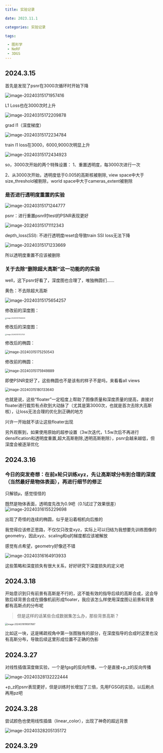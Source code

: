 ```yaml
---
title: 实验记录

date: 2023.11.1

categories: 实验记录

tags:

 - 图形学
 - NeRF
 - 3DGS
---
```


## 2024.3.15

首先是发现了psnr在3000次循环时开始下降

![image-20240315171957416](./assets/image-20240315171957416.png)

L1 Loss也在3000次时上升

![image-20240315172209878](./assets/image-20240315172209878.png)

grad l1（深度梯度）

![image-20240315172234784](./assets/image-20240315172234784.png)

train l1 loss在3000，6000,9000次明显上升

![image-20240315172434923](./assets/image-20240315172434923.png)

so，3000次开始的两个特殊设置：
1、重置透明度，每3000次进行一次

2、从3000次开始，透明度低于0.005的高斯核被剔除, view space中大于size_threshold被剔除，world space中大于cameras_extent被剔除

### 是否进行透明度重置的实验

![image-20240315171244777](./assets/image-20240315171244777.png)

psnr：进行重置psnr时test的PSNR表现更好

![image-20240315171112343](./assets/image-20240315171112343.png)

depth_loss(SSI): 不进行透明度reset会导致train SSI loss无法下降

![image-20240315171233669](./assets/image-20240315171233669.png)

所以透明度重置不应该被删除

### 关于去除“删除超大高斯”这一功能的的实验

well，这下psnr好看了，深度图也合理了，唯独椭圆们……

黄色：不去除超大高斯

![image-20240315175654257](./assets/image-20240315175654257.png)

修改前的深度图：

<img src="./assets/image-20240315175846025.png" alt="image-20240315175846025" style="zoom: 33%;" />

修改后的深度图：

<img src="./assets/image-20240315175727120.png" alt="image-20240315175727120" style="zoom:33%;" />

修改后的椭圆：

<img src="./assets/image-20240315175250543.png" alt="image-20240315175250543" style="zoom: 80%;" />

修改前的椭圆：

<img src="./assets/image-20240315175949889.png" alt="image-20240315175949889" style="zoom: 80%;" />

即使PSNR变好了，这些椭圆也不是该有的样子不是吗，来看看all views

<img src="./assets/image-20240315180133640.png" alt="image-20240315180133640" style="zoom: 80%;" />

也就是说，这些“floater”一定程度上帮助了图像质量和深度质量的提高，直接对floater进行裁剪有点砍到大动脉了（尤其是第3000次，也就是首次去除大高斯核），让loss无法合理的优化到正确的地方

兴许一开始就不该让这些floater出现

另外观察到，如果使用原始的超参设置（3w次迭代，1.5w次后不再进行densification和透明度重置,超大高斯剔除,透明高斯剔除），psnr会越来越低，但深度会被逐渐优化

## 2024.3.16

### 今日的突发奇想：在前x轮只训练xyz，先让高斯球分布到合理的深度（当然最好是物体表面），再进行细节的修正

只解锁μ，感觉怪怪的

既然是物体表面，透明度先改为0.9吧（0.1试过了效果很差）
![image-20240316155229698](./assets/image-20240316155229698.png)

出现了奇怪的连续的椭圆，似乎是沿着相机向后推的

我觉得应该修正思路，不仅仅只改变xyz，实际上可以归结为我想要先训练图像的geometry，因此xyz、scaling和q的梯度都应该被解放

感觉有点希望，geometry好像还不错

![image-20240316164913933](./assets/image-20240316164913933.png)

这些策略和深度损失有很大关系，好好研究下深度损失的定义吧

## 2024.3.18

开始意识到只有前景有高斯是不行的，这不能有效的指导后续的高斯合成，这会导致后续背景合成在摄像机前形成floater，我应该怎么样使用深度图让前景和背景都有高斯点的分布呢

> 但是这样的话某些合成数据集怎么办，那些背景高斯？

<img src="./assets/image-20240318195817687.png" alt="image-20240318195817687" style="zoom:50%;" />

比如这一块，这是稀疏视角中第一张图独有的部分，在深度指导的合成时这里也没有高斯分布，导致后续这里形成位置不正确的伪影

## 2024.3.27

对线性插值深度做实验，一个是fgsg的反向传播，一个是直接+p_z的反向传播

![image-20240328132222444](./assets/image-20240328132222444.png)

+p_z的psnr表现更好，但是训练时长增加了三倍，先用FGSG的实验，以后刷点再用pz吧

## 2024.3.28

尝试颜色也使用线性插值（linear_color），出现了神奇的超远背景

![image-20240328205135172](./assets/image-20240328205135172.png)

## 2024.3.29


